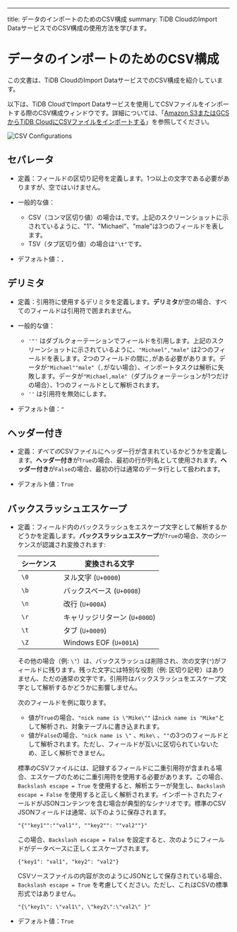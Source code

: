 ---
title: データのインポートのためのCSV構成
summary: TiDB CloudのImport DataサービスでのCSV構成の使用方法を学びます。

# データのインポートのためのCSV構成

この文書は、TiDB CloudのImport DataサービスでのCSV構成を紹介しています。

以下は、TiDB CloudでImport Dataサービスを使用してCSVファイルをインポートする際のCSV構成ウィンドウです。詳細については、「[Amazon S3またはGCSからTiDB CloudにCSVファイルをインポートする](/tidb-cloud/import-csv-files.md)」を参照してください。

![CSV Configurations](/media/tidb-cloud/import-data-csv-config.png)

## セパレータ

- 定義：フィールドの区切り記号を定義します。1つ以上の文字である必要がありますが、空ではいけません。

- 一般的な値：

  * CSV（コンマ区切り値）の場合は`,`です。上記のスクリーンショットに示されているように、"1"、"Michael"、"male"は3つのフィールドを表します。
  * TSV（タブ区切り値）の場合は`"\t"`です。

- デフォルト値：`,`

## デリミタ

- 定義：引用符に使用するデリミタを定義します。**デリミタ**が空の場合、すべてのフィールドは引用符で囲まれません。

- 一般的な値：

  * `'"'` はダブルクォーテーションでフィールドを引用します。上記のスクリーンショットに示されているように、`"Michael","male"` は2つのフィールドを表します。2つのフィールドの間に`,`がある必要があります。データが`"Michael""male"`（`,`がない場合）、インポートタスクは解析に失敗します。データが`"Michael,male"`（ダブルクォーテーションが1つだけの場合）、1つのフィールドとして解析されます。
  * `''` は引用符を無効にします。

- デフォルト値：`"`

## ヘッダー付き

- 定義：*すべての*CSVファイルにヘッダー行が含まれているかどうかを定義します。**ヘッダー付き**が`True`の場合、最初の行が列名として使用されます。**ヘッダー付き**が`False`の場合、最初の行は通常のデータ行として扱われます。

- デフォルト値：`True`

## バックスラッシュエスケープ

- 定義：フィールド内のバックスラッシュをエスケープ文字として解析するかどうかを定義します。**バックスラッシュエスケープ**が`True`の場合、次のシーケンスが認識され変換されます:

    | シーケンス | 変換される文字           |
    |----------|--------------------------|
    | `\0`     | ヌル文字 (`U+0000`)  |
    | `\b`     | バックスペース (`U+0008`)       |
    | `\n`     | 改行 (`U+000A`)       |
    | `\r`     | キャリッジリターン (`U+000D`) |
    | `\t`     | タブ (`U+0009`)             |
    | `\Z`     | Windows EOF (`U+001A`)     |

    その他の場合（例: `\"`）は、バックスラッシュは削除され、次の文字(`"`)がフィールドに残ります。残った文字には特別な役割（例: 区切り記号）はありません、ただの通常の文字です。引用符はバックスラッシュをエスケープ文字として解析するかどうかに影響しません。

    次のフィールドを例に取ります。

    - 値が`True`の場合、`"nick name is \"Mike\""` は`nick name is "Mike"`として解析され、対象テーブルに書き込まれます。
    - 値が`False`の場合、`"nick name is \"` 、`Mike\` 、`""`の3つのフィールドとして解析されます。ただし、フィールドが互いに区切られていないため、正しく解析できません。

    標準のCSVファイルには、記録するフィールドに二重引用符が含まれる場合、エスケープのために二重引用符を使用する必要があります。この場合、`Backslash escape = True` を使用すると、解析エラーが発生し、`Backslash escape = False` を使用すると正しく解析されます。インポートされたフィールドがJSONコンテンツを含む場合が典型的なシナリオです。標準のCSV JSONフィールドは通常、以下のように保存されます。

    `"{""key1"":""val1"", ""key2"": ""val2""}"`

    この場合、`Backslash escape = False` を設定すると、次のようにフィールドがデータベースに正しくエスケープされます。

    `{"key1": "val1", "key2": "val2"}`

    CSVソースファイルの内容が次のようにJSONとして保存されている場合、`Backslash escape = True` を考慮してください。ただし、これはCSVの標準形式ではありません。

    `"{\"key1\": \"val1\", \"key2\":\"val2\" }"`

- デフォルト値：`True`